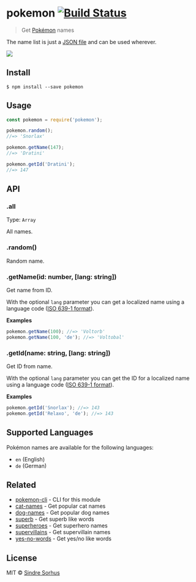 # pokemon [![Build Status](https://travis-ci.org/sindresorhus/pokemon.svg?branch=master)](https://travis-ci.org/sindresorhus/pokemon)

> Get [Pokémon](https://en.wikipedia.org/wiki/Pok%C3%A9mon) names

The name list is just a [JSON file](pokemon.json) and can be used wherever.

![](header.jpg)


## Install

```
$ npm install --save pokemon
```


## Usage

```js
const pokemon = require('pokemon');

pokemon.random();
//=> 'Snorlax'

pokemon.getName(147);
//=> 'Dratini'

pokemon.getId('Dratini');
//=> 147
```


## API

### .all

Type: `Array`

All names.

### .random()

Random name.

### .getName(id: number, [lang: string])


Get name from ID.

With the optional `lang` parameter you can get a localized name using a language code ([ISO 639-1 format](https://en.wikipedia.org/wiki/ISO_639-1)).

**Examples**

```js
pokemon.getName(100); //=> 'Voltorb'
pokemon.getName(100, 'de'); //=> 'Voltobal'
```


### .getId(name: string, [lang: string])


Get ID from name.

With the optional `lang` parameter you can get the ID for a localized name using a language code ([ISO 639-1 format](https://en.wikipedia.org/wiki/ISO_639-1)).

**Examples**

```js
pokemon.getId('Snorlax'); //=> 143
pokemon.getId('Relaxo', 'de'); //=> 143
```

## Supported Languages

Pokémon names are available for the following languages:

- `en` (English)
- `de` (German)

## Related

- [pokemon-cli](https://github.com/sindresorhus/pokemon-cli) - CLI for this module
- [cat-names](https://github.com/sindresorhus/cat-names) - Get popular cat names
- [dog-names](https://github.com/sindresorhus/dog-names) - Get popular dog names
- [superb](https://github.com/sindresorhus/superb) - Get superb like words
- [superheroes](https://github.com/sindresorhus/superheroes) - Get superhero names
- [supervillains](https://github.com/sindresorhus/supervillains) - Get supervillain names
- [yes-no-words](https://github.com/sindresorhus/yes-no-words) - Get yes/no like words


## License

MIT © [Sindre Sorhus](https://sindresorhus.com)

